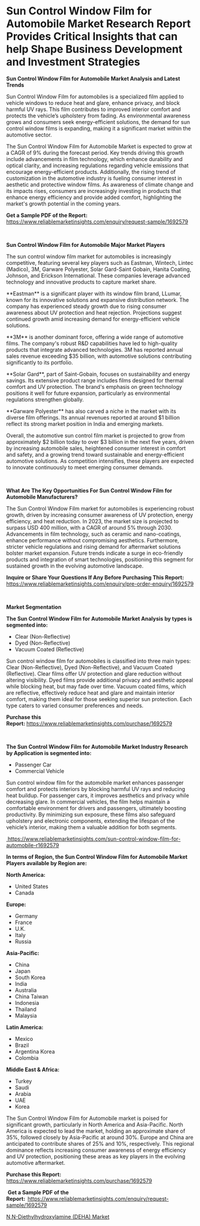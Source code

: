 <p><h1>Sun Control Window Film for Automobile Market Research Report Provides Critical Insights that can help Shape Business Development and Investment Strategies</h1></p><p><strong>Sun Control Window Film for Automobile Market Analysis and Latest Trends</strong></p>
<p><p>Sun Control Window Film for automobiles is a specialized film applied to vehicle windows to reduce heat and glare, enhance privacy, and block harmful UV rays. This film contributes to improved interior comfort and protects the vehicle’s upholstery from fading. As environmental awareness grows and consumers seek energy-efficient solutions, the demand for sun control window films is expanding, making it a significant market within the automotive sector.</p><p>The Sun Control Window Film for Automobile Market is expected to grow at a CAGR of 9% during the forecast period. Key trends driving this growth include advancements in film technology, which enhance durability and optical clarity, and increasing regulations regarding vehicle emissions that encourage energy-efficient products. Additionally, the rising trend of customization in the automotive industry is fueling consumer interest in aesthetic and protective window films. As awareness of climate change and its impacts rises, consumers are increasingly investing in products that enhance energy efficiency and provide added comfort, highlighting the market's growth potential in the coming years.</p></p>
<p><strong>Get a Sample PDF of the Report:&nbsp;</strong> <a href="https://www.reliablemarketinsights.com/enquiry/request-sample/1692579?utm_campaign=2210&utm_medium=2&utm_source=Github&utm_content=ia&utm_term=27032025&utm_id=sun-control-window-film-for-automobile">https://www.reliablemarketinsights.com/enquiry/request-sample/1692579</a></p>
<p>&nbsp;</p>
<p><strong>Sun Control Window Film for Automobile Major Market Players</strong></p>
<p><p>The sun control window film market for automobiles is increasingly competitive, featuring several key players such as Eastman, Wintech, Lintec (Madico), 3M, Garware Polyester, Solar Gard-Saint Gobain, Hanita Coating, Johnson, and Erickson International. These companies leverage advanced technology and innovative products to capture market share.</p><p>**Eastman** is a significant player with its window film brand, LLumar, known for its innovative solutions and expansive distribution network. The company has experienced steady growth due to rising consumer awareness about UV protection and heat rejection. Projections suggest continued growth amid increasing demand for energy-efficient vehicle solutions.</p><p>**3M** is another dominant force, offering a wide range of automotive films. The company's robust R&D capabilities have led to high-quality products that integrate advanced technologies. 3M has reported annual sales revenue exceeding $35 billion, with automotive solutions contributing significantly to its portfolio.</p><p>**Solar Gard**, part of Saint-Gobain, focuses on sustainability and energy savings. Its extensive product range includes films designed for thermal comfort and UV protection. The brand's emphasis on green technology positions it well for future expansion, particularly as environmental regulations strengthen globally.</p><p>**Garware Polyester** has also carved a niche in the market with its diverse film offerings. Its annual revenues reported at around $1 billion reflect its strong market position in India and emerging markets.</p><p>Overall, the automotive sun control film market is projected to grow from approximately $2 billion today to over $3 billion in the next five years, driven by increasing automobile sales, heightened consumer interest in comfort and safety, and a growing trend toward sustainable and energy-efficient automotive solutions. As competition intensifies, these players are expected to innovate continuously to meet emerging consumer demands.</p></p>
<p>&nbsp;</p>
<p><strong>What Are The Key Opportunities For Sun Control Window Film for Automobile Manufacturers?</strong></p>
<p><p>The Sun Control Window Film market for automobiles is experiencing robust growth, driven by increasing consumer awareness of UV protection, energy efficiency, and heat reduction. In 2023, the market size is projected to surpass USD 400 million, with a CAGR of around 5% through 2030. Advancements in film technology, such as ceramic and nano-coatings, enhance performance without compromising aesthetics. Furthermore, stricter vehicle regulations and rising demand for aftermarket solutions bolster market expansion. Future trends indicate a surge in eco-friendly products and integration of smart technologies, positioning this segment for sustained growth in the evolving automotive landscape.</p></p>
<p><strong>Inquire or Share Your Questions If Any Before Purchasing This Report:</strong> <a href="https://www.reliablemarketinsights.com/enquiry/pre-order-enquiry/1692579?utm_campaign=2210&utm_medium=2&utm_source=Github&utm_content=ia&utm_term=27032025&utm_id=sun-control-window-film-for-automobile">https://www.reliablemarketinsights.com/enquiry/pre-order-enquiry/1692579</a></p>
<p>&nbsp;</p>
<p><strong>Market Segmentation</strong></p>
<p><strong>The Sun Control Window Film for Automobile Market Analysis by types is segmented into:</strong></p>
<p><ul><li>Clear (Non-Reflective)</li><li>Dyed (Non-Reflective)</li><li>Vacuum Coated (Reflective)</li></ul></p>
<p><p>Sun control window film for automobiles is classified into three main types: Clear (Non-Reflective), Dyed (Non-Reflective), and Vacuum Coated (Reflective). Clear films offer UV protection and glare reduction without altering visibility. Dyed films provide additional privacy and aesthetic appeal while blocking heat, but may fade over time. Vacuum coated films, which are reflective, effectively reduce heat and glare and maintain interior comfort, making them ideal for those seeking superior sun protection. Each type caters to varied consumer preferences and needs.</p></p>
<p><strong>Purchase this Report:&nbsp;</strong><a href="https://www.reliablemarketinsights.com/purchase/1692579?utm_campaign=2210&utm_medium=2&utm_source=Github&utm_content=ia&utm_term=27032025&utm_id=sun-control-window-film-for-automobile">https://www.reliablemarketinsights.com/purchase/1692579</a></p>
<p>&nbsp;</p>
<p><strong>The Sun Control Window Film for Automobile Market Industry Research by Application is segmented into:</strong></p>
<p><ul><li>Passenger Car</li><li>Commercial Vehicle</li></ul></p>
<p><p>Sun control window film for the automobile market enhances passenger comfort and protects interiors by blocking harmful UV rays and reducing heat buildup. For passenger cars, it improves aesthetics and privacy while decreasing glare. In commercial vehicles, the film helps maintain a comfortable environment for drivers and passengers, ultimately boosting productivity. By minimizing sun exposure, these films also safeguard upholstery and electronic components, extending the lifespan of the vehicle’s interior, making them a valuable addition for both segments.</p></p>
<p><a href="https://www.reliablemarketinsights.com/sun-control-window-film-for-automobile-r1692579?utm_campaign=2210&utm_medium=2&utm_source=Github&utm_content=ia&utm_term=27032025&utm_id=sun-control-window-film-for-automobile">&nbsp;https://www.reliablemarketinsights.com/sun-control-window-film-for-automobile-r1692579</a></p>
<p><strong>In terms of Region, the Sun Control Window Film for Automobile Market Players available by Region are:</strong></p>
<p>
    <p> <strong> North America: </strong>
        <ul>
            <li>United States</li>
            <li>Canada</li>
        </ul>
        </p> 
    <p> <strong> Europe: </strong>
        <ul>
            <li>Germany</li>
            <li>France</li>
            <li>U.K.</li>
            <li>Italy</li>
            <li>Russia</li>
        </ul>
        </p> 
    <p> <strong> Asia-Pacific: </strong>
        <ul>
            <li>China</li>
            <li>Japan</li>
            <li>South Korea</li>
            <li>India</li>
            <li>Australia</li>
            <li>China Taiwan</li>
            <li>Indonesia</li>
            <li>Thailand</li>
            <li>Malaysia</li>
        </ul>
        </p> 
    <p> <strong> Latin America: </strong>
        <ul>
            <li>Mexico</li>
            <li>Brazil</li>
            <li>Argentina Korea</li>
            <li>Colombia</li>
        </ul>
        </p> 
    <p> <strong> Middle East & Africa: </strong>
        <ul>
            <li>Turkey</li>
            <li>Saudi</li>
            <li>Arabia</li>
            <li>UAE</li>
            <li>Korea</li>
        </ul>
    </p>
    </p>
<p><p>The Sun Control Window Film for Automobile market is poised for significant growth, particularly in North America and Asia-Pacific. North America is expected to lead the market, holding an approximate share of 35%, followed closely by Asia-Pacific at around 30%. Europe and China are anticipated to contribute shares of 25% and 10%, respectively. This regional dominance reflects increasing consumer awareness of energy efficiency and UV protection, positioning these areas as key players in the evolving automotive aftermarket.</p></p>
<p><strong>Purchase this Report: </strong><a href="https://www.reliablemarketinsights.com/purchase/1692579?utm_campaign=2210&utm_medium=2&utm_source=Github&utm_content=ia&utm_term=27032025&utm_id=sun-control-window-film-for-automobile">https://www.reliablemarketinsights.com/purchase/1692579</a></p>
<p>&nbsp;<strong>Get a Sample PDF of the Report:&nbsp;&nbsp;</strong><a href="https://www.reliablemarketinsights.com/enquiry/request-sample/1692579?utm_campaign=2210&utm_medium=2&utm_source=Github&utm_content=ia&utm_term=27032025&utm_id=sun-control-window-film-for-automobile">https://www.reliablemarketinsights.com/enquiry/request-sample/1692579</a></p>
<p><strong></strong></p>
<p><p><a href="https://github.com/globismark/Market-Research-Report-List-6/blob/main/nn-diethylhydroxylamine-deha-market.md?utm_campaign=2210&utm_medium=2&utm_source=Github&utm_content=ia&utm_term=27032025&utm_id=sun-control-window-film-for-automobile">N,N-Diethylhydroxylamine (DEHA) Market</a></p></p>